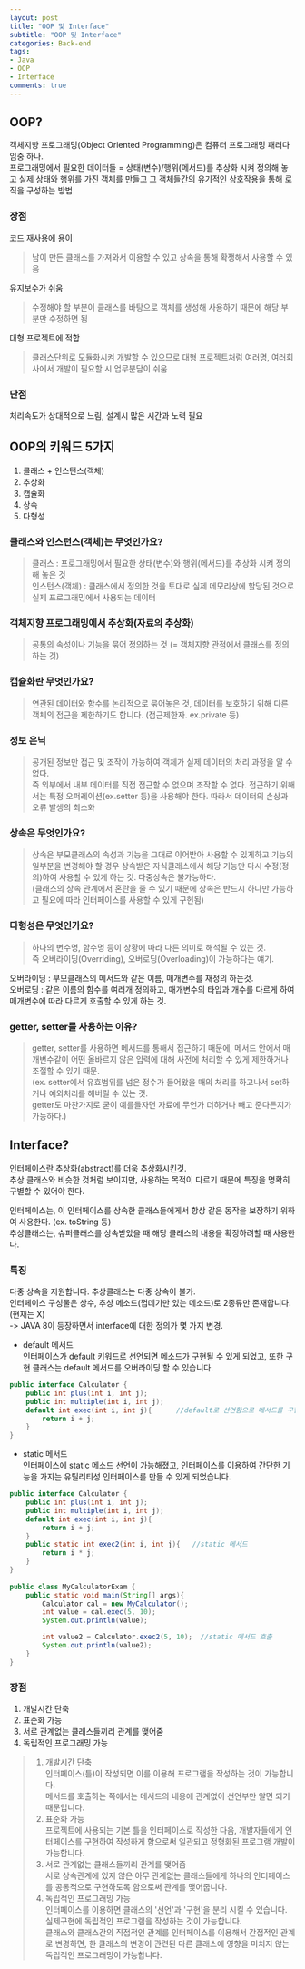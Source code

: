 ```yaml
---
layout: post
title: "OOP 및 Interface"
subtitle: "OOP 및 Interface"
categories: Back-end
tags: 
- Java
- OOP
- Interface
comments: true
---
```


## OOP?
객체지향 프로그래밍(Object Oriented Programming)은 컴퓨터 프로그래밍 패러다임중 하나.      
프로그래밍에서 필요한 데이터들 = 상태(변수)/행위(메서드)를 추상화 시켜 정의해 놓고 실제 상태와 행위를 가진 객체를 만들고 그 객체들간의 유기적인 상호작용을 통해 로직을 구성하는 방법

### 장점
코드 재사용에 용이
> 남이 만든 클래스를 가져와서 이용할 수 있고 상속을 통해 확쟁해서 사용할 수 있음

유지보수가 쉬움
> 수정해야 할 부분이 클래스를 바탕으로 객체를 생성해 사용하기 때문에 해당 부분만 수정하면 됨

대형 프로젝트에 적합
> 클래스단위로 모듈화시켜  개발할 수 있으므로 대형 프로젝트처럼 여러명, 여러회사에서 개발이 필요할 시 업무분담이 쉬움

### 단점
처리속도가 상대적으로 느림, 설계시 많은 시간과 노력 필요



## OOP의 키워드 5가지
1. 클래스 + 인스턴스(객체)
2. 추상화
3. 캡슐화
4. 상속
5. 다형성

### 클래스와 인스턴스(객체)는 무엇인가요?
> 클래스 : 프로그래밍에서 필요한 상태(변수)와 행위(메서드)를 추상화 시켜 정의해 놓은 것    
인스턴스(객체) : 클래스에서 정의한 것을 토대로 실제 메모리상에 할당된 것으로 실제 프로그래밍에서 사용되는 데이터

### 객체지향 프로그래밍에서 추상화(자료의 추상화)
> 공통의 속성이나 기능을 묶어 정의하는 것
(= 객체지향 관점에서 클래스를 정의하는 것)

### 캡슐화란 무엇인가요?
> 연관된 데이터와 함수를 논리적으로 묶어놓은 것, 데이터를 보호하기 위해 다른 객체의 접근을 제한하기도 합니다.
(접근제한자. ex.private 등)

### 정보 은닉
> 공개된 정보만 접근 및 조작이 가능하여 객체가 실제 데이터의 처리 과정을 알 수 없다.  
즉 외부에서 내부 데이터를 직접 접근할 수 없으며 조작할 수 없다. 접근하기 위해서는 특정 오퍼레이션(ex.setter 등)을 사용해야 한다.
따라서 데이터의 손상과 오류 발생의 최소화

### 상속은 무엇인가요?
> 상속은 부모클래스의 속성과 기능을 그대로 이어받아 사용할 수 있게하고 기능의 일부분을 변경해야 할 경우 상속받은 자식클래스에서 해당 기능만 다시 수정(정의)하여 사용할 수 있게 하는 것.
다중상속은 불가능하다.   
(클래스의 상속 관계에서 혼란을 줄 수 있기 때문에 상속은 반드시 하나만 가능하고 필요에 따라 인터페이스를 사용할 수 있게 구현됨)

### 다형성은 무엇인가요?
> 하나의 변수명, 함수명 등이 상황에 따라 다른 의미로 해석될 수 있는 것.   
즉 오버라이딩(Overriding), 오버로딩(Overloading)이 가능하다는 얘기.

오버라이딩 : 부모클래스의 메서드와 같은 이름, 매개변수를 재정의 하는것.   
오버로딩 : 같은 이름의 함수를 여러개 정의하고, 매개변수의 타입과 개수를 다르게 하여 매개변수에 따라 다르게 호출할 수 있게 하는 것.

### getter, setter를 사용하는 이유?
> getter, setter를 사용하면 메서드를 통해서 접근하기 때문에, 메서드 안에서 매개변수같이 어떤 올바르지 않은 입력에 대해 사전에 처리할 수 있게 제한하거나 조절할 수 있기 때문.   
(ex. setter에서 유효범위를 넘은 정수가 들어왔을 때의 처리를 하고나서 set하거나 예외처리를 해버릴 수 있는 것.   
getter도 마찬가지로 굳이 예를들자면 자료에 무언가 더하거나 빼고 준다든지가 가능하다.)



## Interface?
인터페이스란 추상화(abstract)를 더욱 추상화시킨것.   
추상 클래스와 비슷한 것처럼 보이지만, 사용하는 목적이 다르기 때문에 특징을 명확히 구별할 수 있어야 한다.  

인터페이스는, 이 인터페이스를 상속한 클래스들에게서 항상 같은 동작을 보장하기 위하여 사용한다. (ex. toString 등)   
추상클래스는, 슈퍼클래스를 상속받았을 때 해당 클래스의 내용을 확장하려할 때 사용한다.   

### 특징
다중 상속을 지원합니다. 추상클래스는 다중 상속이 불가.   
인터페이스 구성물은 상수, 추상 메소드(껍데기만 있는 메소드)로 2종류만 존재합니다.(현재는 X)   
-> JAVA 8이 등장하면서 interface에 대한 정의가 몇 가지 변경.   

>
- default 메서드   
인터페이스가 default 키워드로 선언되면 메소드가 구현될 수 있게 되었고, 또한 구현 클래스는 default 메서드를 오버라이딩 할 수 있습니다.
``` java
public interface Calculator {
    public int plus(int i, int j);
    public int multiple(int i, int j);
    default int exec(int i, int j){      //default로 선언함으로 메서드를 구현할 수 있다.
        return i + j;
    }
}
```

>
- static 메서드   
인터페이스에 static 메소드 선언이 가능해졌고, 인터페이스를 이용하여 간단한 기능을 가지는 유틸리티성 인터페이스를 만들 수 있게 되었습니다.
``` java
public interface Calculator {
    public int plus(int i, int j);
    public int multiple(int i, int j);
    default int exec(int i, int j){
        return i + j;
    }
    public static int exec2(int i, int j){   //static 메서드 
        return i * j;
    }
}
 
public class MyCalculatorExam {
    public static void main(String[] args){
        Calculator cal = new MyCalculator();
        int value = cal.exec(5, 10);
        System.out.println(value);

        int value2 = Calculator.exec2(5, 10);  //static 메서드 호출 
        System.out.println(value2);
    }
}
```

### 장점
1. 개발시간 단축  
2. 표준화 가능  
3. 서로 관계없는 클래스들끼리 관계를 맺어줌  
4. 독립적인 프로그래밍 가능  

> 1. 개발시간 단축   
인터페이스(틀)이 작성되면 이를 이용해 프로그램을 작성하는 것이 가능합니다.  
메서드를 호출하는 쪽에서는 메서드의 내용에 관계없이 선언부만 알면 되기 때문입니다.  
> 2. 표준화 가능  
프로젝트에 사용되는 기본 틀을 인터페이스로 작성한 다음, 개발자들에게 인터페이스를 구현하여 작성하게 함으로써 일관되고 정형화된 프로그램 개발이 가능합니다.  
> 3. 서로 관계없는 클래스들끼리 관계를 맺어줌  
서로 상속관계에 있지 않은 아무 관계없는 클래스들에게 하나의 인터페이스를 공통적으로 구현하도록 함으로써 관계를 맺어줍니다. 
> 4. 독립적인 프로그래밍 가능   
인터페이스를 이용하면 클래스의 '선언'과 '구현'을 분리 시킬 수 있습니다.  
실제구현에 독립적인 프로그램을 작성하는 것이 가능합니다.   
클래스와 클래스간의 직접적인 관계를 인터페이스를 이용해서 간접적인 관계로 변경하면, 한 클래스의 변경이 관련된 다른 클래스에 영향을 미치지 않는 독립적인 프로그래밍이 가능합니다.   

